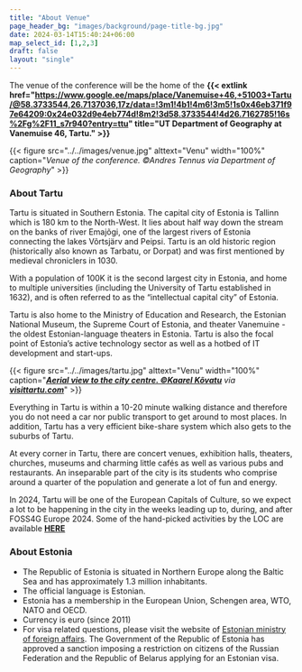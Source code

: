 ```yaml
---
title: "About Venue"
page_header_bg: "images/background/page-title-bg.jpg"
date: 2024-03-14T15:40:24+06:00
map_select_id: [1,2,3]
draft: false
layout: "single"
---
```


The venue of the conference will be the home of the **{{< extlink href="https://www.google.ee/maps/place/Vanemuise+46,+51003+Tartu/@58.3733544,26.7137036,17z/data=!3m1!4b1!4m6!3m5!1s0x46eb371f97e64209:0x24e032d9e4eb774d!8m2!3d58.3733544!4d26.7162785!16s%2Fg%2F11_s7r940?entry=ttu" title="UT Department of Geography at Vanemuise 46, Tartu." >}}**

{{< figure
    src="../../images/venue.jpg"
    alttext="Venu"
    width="100%"
    caption="_Venue of the conference. ©Andres Tennus via Department of Geography_"
    >}}

### About Tartu

Tartu is situated in Southern Estonia. The capital city of Estonia is Tallinn which is 180 km to the North-West. It lies about half way down the stream on the banks of river Emajõgi, one of the largest rivers of Estonia connecting the lakes Võrtsjärv and Peipsi. Tartu is an old historic region (historically also known as Tarbatu, or Dorpat) and was first mentioned by medieval chroniclers in 1030.

With a population of 100K it is the second largest city in Estonia, and home to multiple universities (including the University of Tartu established in 1632), and is often referred to as the “intellectual capital city” of Estonia.

Tartu is also home to the Ministry of Education and Research, the Estonian National Museum, the Supreme Court of Estonia, and theater Vanemuine - the oldest Estonian-language theaters in Estonia. Tartu is also the focal point of Estonia’s active technology sector as well as a hotbed of IT development and start-ups.

{{< figure
    src="../../images/tartu.jpg"
    alttext="Venu"
    width="100%"
    caption="_[**Aerial view to the city centre. ©Kaarel Kõvatu**](https://www.flickr.com/photos/visittartu/51705638126/in/album-72157720176411983/) via [**visittartu.com**](https://visittartu.com/en)_"
    >}}


Everything in Tartu is within a 10-20 minute walking distance and therefore you do not need a car nor public transport to get around to most places. In addition, Tartu has a very efficient bike-share system which also gets to the suburbs of Tartu.

At every corner in Tartu, there are concert venues, exhibition halls, theaters, churches, museums and charming little cafés as well as various pubs and restaurants. An inseparable part of the city is its students who comprise around a quarter of the population and generate a lot of fun and energy.

In 2024, Tartu will be one of the European Capitals of Culture, so we expect a
lot to be happening in the city in the weeks leading up to, during, and after
FOSS4G Europe 2024. Some of the hand-picked activities by the LOC are
available [**HERE**](../../tartu2024/)


### About Estonia

- The Republic of Estonia is situated in Northern Europe along the Baltic Sea and has approximately 1.3 million inhabitants.
- The official language is Estonian.
- Estonia has a membership in the European Union, Schengen area, WTO, NATO and OECD.
- Currency is euro (since 2011)
- For visa related questions, please visit the website of [Estonian ministry of foreign affairs](https://www.vm.ee/en/consular-visa-and-travel-information/visa-information/who-does-not-need-visa-visit-estonia). The Government of the Republic of Estonia has approved a sanction imposing a restriction on citizens of the Russian Federation and the Republic of Belarus applying for an Estonian visa.
